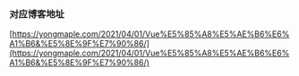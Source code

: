 ### 对应博客地址
[https://yongmaple.com/2021/04/01/Vue%E5%85%A8%E5%AE%B6%E6%A1%B6&%E5%8E%9F%E7%90%86/](https://yongmaple.com/2021/04/01/Vue%E5%85%A8%E5%AE%B6%E6%A1%B6&%E5%8E%9F%E7%90%86/)